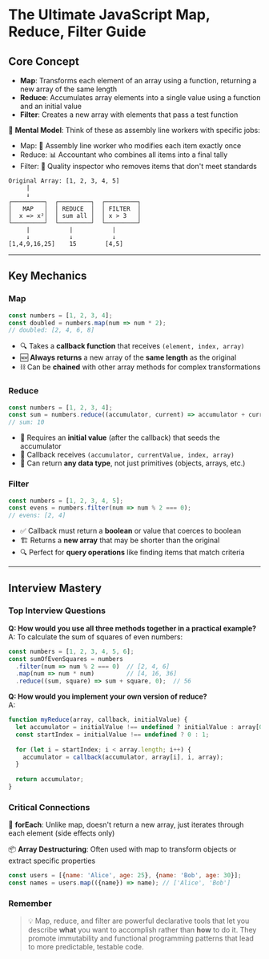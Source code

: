 # The Ultimate JavaScript Map, Reduce, Filter Guide

## Core Concept
- **Map**: Transforms each element of an array using a function, returning a new array of the same length
- **Reduce**: Accumulates array elements into a single value using a function and an initial value
- **Filter**: Creates a new array with elements that pass a test function

🧠 **Mental Model**: Think of these as assembly line workers with specific jobs:
- Map: 🔄 Assembly line worker who modifies each item exactly once
- Reduce: 📊 Accountant who combines all items into a final tally
- Filter: 🧹 Quality inspector who removes items that don't meet standards

```
Original Array: [1, 2, 3, 4, 5]
     |
     ↓
┌─────────┐  ┌─────────┐  ┌─────────┐
│   MAP   │  │ REDUCE  │  │ FILTER  │
│  x => x²│  │ sum all │  │ x > 3   │
└─────────┘  └─────────┘  └─────────┘
     |           |           |
     ↓           ↓           ↓
[1,4,9,16,25]    15        [4,5]
```

---

## Key Mechanics

### Map
```javascript
const numbers = [1, 2, 3, 4];
const doubled = numbers.map(num => num * 2);
// doubled: [2, 4, 6, 8]
```

- 🔍 Takes a **callback function** that receives `(element, index, array)`
- 🆕 **Always returns** a new array of the **same length** as the original
- ⛓️ Can be **chained** with other array methods for complex transformations

### Reduce
```javascript
const numbers = [1, 2, 3, 4];
const sum = numbers.reduce((accumulator, current) => accumulator + current, 0);
// sum: 10
```

- 🏁 Requires an **initial value** (after the callback) that seeds the accumulator
- 🧩 Callback receives `(accumulator, currentValue, index, array)`
- 🔄 Can return **any data type**, not just primitives (objects, arrays, etc.)

### Filter
```javascript
const numbers = [1, 2, 3, 4, 5];
const evens = numbers.filter(num => num % 2 === 0);
// evens: [2, 4]
```

- ✅ Callback must return a **boolean** or value that coerces to boolean
- 🏗️ Returns a **new array** that may be shorter than the original
- 🔍 Perfect for **query operations** like finding items that match criteria

---

## Interview Mastery

### Top Interview Questions

**Q: How would you use all three methods together in a practical example?**  
A: To calculate the sum of squares of even numbers:
```javascript
const numbers = [1, 2, 3, 4, 5, 6];
const sumOfEvenSquares = numbers
  .filter(num => num % 2 === 0)  // [2, 4, 6]
  .map(num => num * num)         // [4, 16, 36]
  .reduce((sum, square) => sum + square, 0);  // 56
```

**Q: How would you implement your own version of reduce?**  
A:
```javascript
function myReduce(array, callback, initialValue) {
  let accumulator = initialValue !== undefined ? initialValue : array[0];
  const startIndex = initialValue !== undefined ? 0 : 1;
  
  for (let i = startIndex; i < array.length; i++) {
    accumulator = callback(accumulator, array[i], i, array);
  }
  
  return accumulator;
}
```

### Critical Connections

🔄 **forEach**: Unlike map, doesn't return a new array, just iterates through each element (side effects only)

📦 **Array Destructuring**: Often used with map to transform objects or extract specific properties
```javascript
const users = [{name: 'Alice', age: 25}, {name: 'Bob', age: 30}];
const names = users.map(({name}) => name); // ['Alice', 'Bob']
```

### Remember
> 💡 Map, reduce, and filter are powerful declarative tools that let you describe **what** you want to accomplish rather than **how** to do it. They promote immutability and functional programming patterns that lead to more predictable, testable code.
